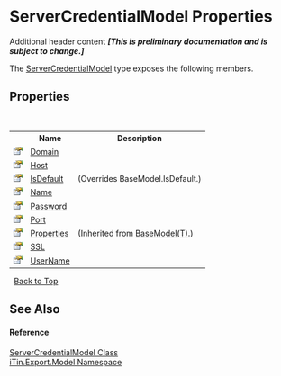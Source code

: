 # ServerCredentialModel Properties
Additional header content _**\[This is preliminary documentation and is subject to change.\]**_

The <a href="dea2e3fd-11a3-504d-946d-09298fce08d6">ServerCredentialModel</a> type exposes the following members.


## Properties
&nbsp;<table><tr><th></th><th>Name</th><th>Description</th></tr><tr><td>![Public property](media/pubproperty.gif "Public property")</td><td><a href="c623c106-cadb-75de-a6e0-29f976716f8b">Domain</a></td><td /></tr><tr><td>![Public property](media/pubproperty.gif "Public property")</td><td><a href="62cc3bfb-55cf-90c7-944a-de6ffe7208f2">Host</a></td><td /></tr><tr><td>![Public property](media/pubproperty.gif "Public property")</td><td><a href="48c1e4ba-b746-22ea-581a-8b5d4b886d50">IsDefault</a></td><td> (Overrides BaseModel.IsDefault.)</td></tr><tr><td>![Public property](media/pubproperty.gif "Public property")</td><td><a href="81d31215-c697-e5f2-3790-c761bcacf548">Name</a></td><td /></tr><tr><td>![Public property](media/pubproperty.gif "Public property")</td><td><a href="f09169cd-371b-79c6-d4ab-2d090fd606cd">Password</a></td><td /></tr><tr><td>![Public property](media/pubproperty.gif "Public property")</td><td><a href="091e6577-a805-6e7b-c2e6-075c59119ce4">Port</a></td><td /></tr><tr><td>![Public property](media/pubproperty.gif "Public property")</td><td><a href="7e88785e-5670-4515-defa-d3f60ae16111">Properties</a></td><td> (Inherited from <a href="6632f561-4175-f1f2-939c-ac8b10159529">BaseModel(T)</a>.)</td></tr><tr><td>![Public property](media/pubproperty.gif "Public property")</td><td><a href="9d67d949-c71a-3368-7c0f-243f26a4bcdf">SSL</a></td><td /></tr><tr><td>![Public property](media/pubproperty.gif "Public property")</td><td><a href="4b1899e2-8ae2-6430-f0c8-e826d3d60fc1">UserName</a></td><td /></tr></table>&nbsp;
<a href="#servercredentialmodel-properties">Back to Top</a>

## See Also


#### Reference
<a href="dea2e3fd-11a3-504d-946d-09298fce08d6">ServerCredentialModel Class</a><br /><a href="ef57ffcc-e95e-b212-5a46-9aa6f5a3511f">iTin.Export.Model Namespace</a><br />